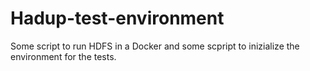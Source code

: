 # Hadup-test-environment
Some script to run HDFS in a Docker and some scpript to inizialize the environment for the tests.

